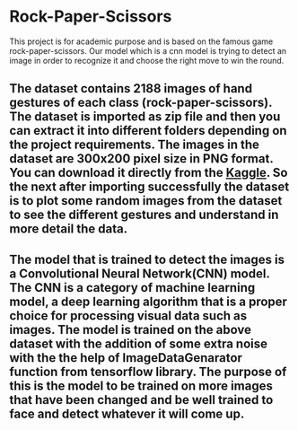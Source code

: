 # Rock-Paper-Scissors
This project is for academic purpose and is based on the famous game rock-paper-scissors. Our model which is a cnn model is trying to detect an image in order to recognize it and choose the right move to win the round.

## The dataset contains 2188 images of hand gestures of each class (rock-paper-scissors). The dataset is imported as zip file and then you can extract it into different folders depending on the project requirements. The images in the dataset are 300x200 pixel size in PNG format. You can download it directly from the [Kaggle](https://www.kaggle.com/datasets/drgfreeman/rockpaperscissors). So the next after importing successfully the dataset is to plot some random images from the dataset to see the different gestures and understand in more detail the data.

## The model that is trained to detect the images is a Convolutional Neural Network(CNN) model. The CNN is a category of machine learning model, a deep learning algorithm that is a proper choice for processing visual data such as images. The model is trained on the above dataset with the addition of some extra noise with the the help of ImageDataGenarator function from tensorflow library. The purpose of this is the model to be trained on more images that have been changed and be well trained to face and detect whatever it will come up.




